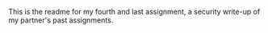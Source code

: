 This is the readme for my fourth and last assignment, a security write-up of my partner's past assignments.